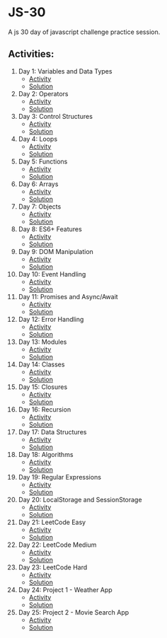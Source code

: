 # JS-30

A js 30 day of javascript challenge practice session.

## Activities:

1. Day 1: Variables and Data Types
    - [Activity](./Activities/day01.html)
    - [Solution](https://github.com/iamvkr/JS-30/tree/main/Day01)
1. Day 2: Operators
    - [Activity](./Activities/day02.html)
    - [Solution](https://github.com/iamvkr/JS-30/tree/main/Day02/)
1. Day 3: Control Structures
    - [Activity](./Activities/day03.html)
    - [Solution](https://github.com/iamvkr/JS-30/tree/main/Day03/)
1. Day 4: Loops
    - [Activity](./Activities/day04.html)
    - [Solution](https://github.com/iamvkr/JS-30/tree/main/Day04/)
1. Day 5: Functions
    - [Activity](./Activities/day05.html)
    - [Solution](https://github.com/iamvkr/JS-30/tree/main/Day05/)
1. Day 6: Arrays
    - [Activity](./Activities/day06.html)
    - [Solution](https://github.com/iamvkr/JS-30/tree/main/Day06/)
1. Day 7: Objects
    - [Activity](./Activities/day07.html)
    - [Solution](https://github.com/iamvkr/JS-30/tree/main/Day07/)
1. Day 8: ES6+ Features
    - [Activity](./Activities/day08.html)
    - [Solution](https://github.com/iamvkr/JS-30/tree/main/Day08/)
1. Day 9: DOM Manipulation
    - [Activity](./Activities/day09.html)
    - [Solution](https://github.com/iamvkr/JS-30/tree/main/Day09/)
1. Day 10: Event Handling
    - [Activity](./Activities/day10.html)
    - [Solution](https://github.com/iamvkr/JS-30/tree/main/Day10/)
1. Day 11: Promises and Async/Await
    - [Activity](./Activities/day11.html)
    - [Solution](https://github.com/iamvkr/JS-30/tree/main/Day11/)
1. Day 12: Error Handling
    - [Activity](./Activities/day12.html)
    - [Solution](https://github.com/iamvkr/JS-30/tree/main/Day12/)
1. Day 13: Modules
    - [Activity](./Activities/day13.html)
    - [Solution](https://github.com/iamvkr/JS-30/tree/main/Day13/)
1. Day 14: Classes
    - [Activity](./Activities/day14.html)
    - [Solution](https://github.com/iamvkr/JS-30/tree/main/Day14/)
1. Day 15: Closures
    - [Activity](./Activities/day15.html)
    - [Solution](https://github.com/iamvkr/JS-30/tree/main/Day15/)
1. Day 16: Recursion
    - [Activity](./Activities/day16.html)
    - [Solution](https://github.com/iamvkr/JS-30/tree/main/Day16/)
1. Day 17: Data Structures
    - [Activity](./Activities/day17.html)
    - [Solution](https://github.com/iamvkr/JS-30/tree/main/Day17/)
1. Day 18: Algorithms
    - [Activity](./Activities/day18.html)
    - [Solution](https://github.com/iamvkr/JS-30/tree/main/Day18/)
1. Day 19: Regular Expressions
    - [Activity](./Activities/day19.html)
    - [Solution](https://github.com/iamvkr/JS-30/tree/main/Day19/)
1. Day 20: LocalStorage and SessionStorage
    - [Activity](./Activities/day20.html)
    - [Solution](https://github.com/iamvkr/JS-30/tree/main/Day20/)
1. Day 21: LeetCode Easy
    - [Activity](./Activities/day21.html)
    - [Solution](https://github.com/iamvkr/JS-30/tree/main/Day21/)
1. Day 22: LeetCode Medium
    - [Activity](./Activities/day22.html)
    - [Solution](https://github.com/iamvkr/JS-30/tree/main/Day22/)
1. Day 23: LeetCode Hard
    - [Activity](./Activities/day23.html)
    - [Solution](https://github.com/iamvkr/JS-30/tree/main/Day23/)
1. Day 24: Project 1 - Weather App
    - [Activity](./Activities/day24.html)
    - [Solution](https://github.com/iamvkr/JS-30/tree/main/Day24/)
1. Day 25: Project 2 - Movie Search App
    - [Activity](./Activities/day25.html)
    - [Solution](https://github.com/iamvkr/JS-30/tree/main/Day25/)
